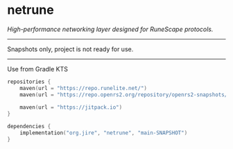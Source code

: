 # netrune

_High-performance networking layer designed for RuneScape protocols._

---

Snapshots only, project is not ready for use.

---

Use from Gradle KTS

```kotlin
repositories {
    maven(url = "https://repo.runelite.net/")
    maven(url = "https://repo.openrs2.org/repository/openrs2-snapshots/")
    
    maven(url = "https://jitpack.io")
}

dependencies {
    implementation("org.jire", "netrune", "main-SNAPSHOT")
}
```